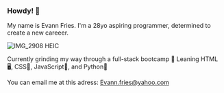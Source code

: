 ### Howdy! 🤠 

My name is Evann Fries. I'm a 28yo aspiring programmer, determined to create a new careeer.

![IMG_2908 HEIC](https://user-images.githubusercontent.com/105689542/176568312-ac5fdb9e-d704-4ecc-9749-136495f84d6c.jpg)


Currently grinding my way through a full-stack bootcamp 🚀 
Leaning HTML🖥, CSS🎨, JavaScript📝, and Python🐍  

You can email me at this adress:
Evann.fries@yahoo.com

<!--
**evannf/evannf** is a ✨ _special_ ✨ repository because its `README.md` (this file) appears on your GitHub profile.

Here are some ideas to get you started:

- 🔭 I’m currently working on ...
- 🌱 I’m currently learning ...
- 👯 I’m looking to collaborate on ...
- 🤔 I’m looking for help with ...
- 💬 Ask me about ...
- 📫 How to reach me: ...
- 😄 Pronouns: ...
- ⚡ Fun fact: ...
-->
